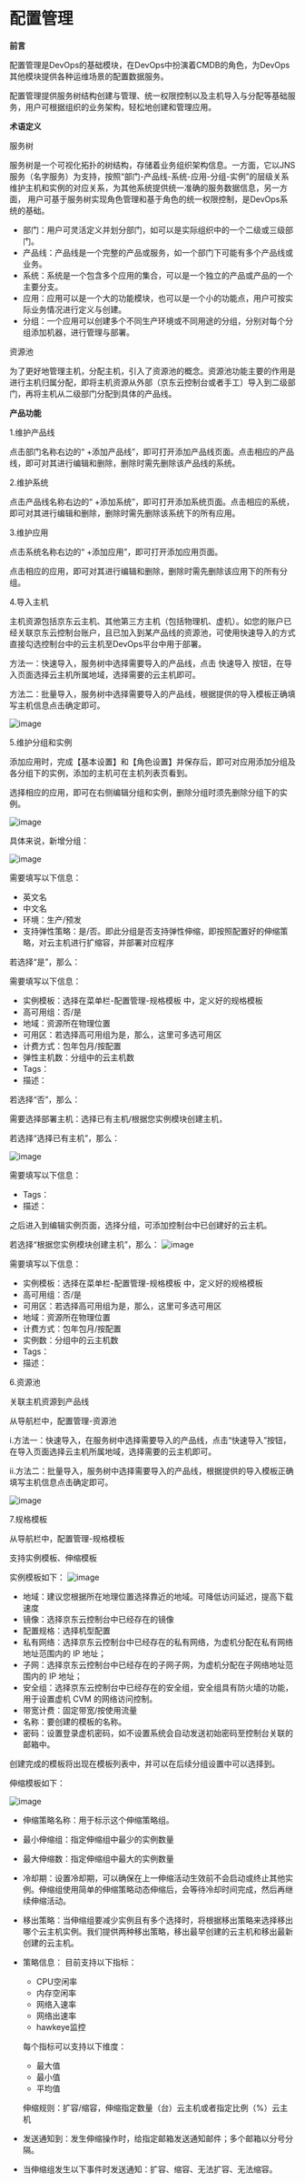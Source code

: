 # 配置管理

**前言**

配置管理是DevOps的基础模块，在DevOps中扮演着CMDB的角色，为DevOps其他模块提供各种运维场景的配置数据服务。

配置管理提供服务树结构创建与管理、统一权限控制以及主机导入与分配等基础服务，用户可根据组织的业务架构，轻松地创建和管理应用。

**术语定义**

服务树

服务树是一个可视化拓扑的树结构，存储着业务组织架构信息。一方面，它以JNS服务（名字服务）为支持，按照“部门-产品线-系统-应用-分组-实例”的层级关系维护主机和实例的对应关系，为其他系统提供统一准确的服务数据信息，另一方面， 用户可基于服务树实现角色管理和基于角色的统一权限控制，是DevOps系统的基础。

- 部门：用户可灵活定义并划分部门，如可以是实际组织中的一个二级或三级部门。
- 产品线：产品线是一个完整的产品或服务，如一个部门下可能有多个产品线或业务。
- 系统：系统是一个包含多个应用的集合，可以是一个独立的产品或产品的一个主要分支。
- 应用：应用可以是一个大的功能模块，也可以是一个小的功能点，用户可按实际业务情况进行定义与创建。
- 分组：一个应用可以创建多个不同生产环境或不同用途的分组，分别对每个分组添加机器，进行管理与部署。

资源池

为了更好地管理主机，分配主机，引入了资源池的概念。资源池功能主要的作用是进行主机归属分配，即将主机资源从外部（京东云控制台或者手工）导入到二级部门，再将主机从二级部门分配到具体的产品线。

**产品功能**

1.维护产品线

点击部门名称右边的“ +添加产品线”，即可打开添加产品线页面。点击相应的产品线，即可对其进行编辑和删除，删除时需先删除该产品线的系统。

2.维护系统

点击产品线名称右边的“ +添加系统”，即可打开添加系统页面。点击相应的系统，即可对其进行编辑和删除，删除时需先删除该系统下的所有应用。

3.维护应用

点击系统名称右边的“ +添加应用”，即可打开添加应用页面。

点击相应的应用，即可对其进行编辑和删除，删除时需先删除该应用下的所有分组。

4.导入主机

主机资源包括京东云主机、其他第三方主机（包括物理机、虚机）。如您的账户已经关联京东云控制台账户，且已加入到某产品线的资源池，可使用快速导入的方式直接勾选控制台中的云主机至DevOps平台中用于部署。

方法一：快速导入，服务树中选择需要导入的产品线，点击 快速导入 按钮，在导入页面选择云主机所属地域，选择需要的云主机即可。

方法二：批量导入，服务树中选择需要导入的产品线，根据提供的导入模板正确填写主机信息点击确定即可。

![image](https://github.com/jdcloudcom/cn/blob/DevOps/image/DevOps/Operation-Guide4.png)


5.维护分组和实例

添加应用时，完成【基本设置】和【角色设置】并保存后，即可对应用添加分组及各分组下的实例，添加的主机可在主机列表页看到。

选择相应的应用，即可在右侧编辑分组和实例，删除分组时须先删除分组下的实例。

![image](https://github.com/jdcloudcom/cn/blob/DevOps/image/DevOps/Operation-Guide5.png)

具体来说，新增分组： 

![image](https://github.com/jdcloudcom/cn/blob/DevOps/image/DevOps/Operation-Guide6.png)

需要填写以下信息：

- 英文名
- 中文名
- 环境：生产/预发
- 支持弹性策略：是/否。即此分组是否支持弹性伸缩，即按照配置好的伸缩策略，对云主机进行扩缩容，并部署对应程序

若选择“是”，那么：

需要填写以下信息：

- 实例模板：选择在菜单栏-配置管理-规格模板 中，定义好的规格模板
- 高可用组：否/是
- 地域：资源所在物理位置
- 可用区：若选择高可用组为是，那么，这里可多选可用区
- 计费方式：包年包月/按配置
- 弹性主机数：分组中的云主机数
- Tags：
- 描述：

若选择“否”，那么：

  需要选择部署主机：选择已有主机/根据您实例模块创建主机，
  
  若选择“选择已有主机”，那么：
  
 ![image](https://github.com/jdcloudcom/cn/blob/DevOps/image/DevOps/Operation-Guide7.png)
 
需要填写以下信息：

- Tags：
- 描述：

之后进入到编辑实例页面，选择分组，可添加控制台中已创建好的云主机。
    
若选择“根据您实例模块创建主机”，那么：
![image](https://github.com/jdcloudcom/cn/blob/DevOps/image/DevOps/Operation-Guide8.png)

需要填写以下信息：

- 实例模板：选择在菜单栏-配置管理-规格模板 中，定义好的规格模板
- 高可用组：否/是
- 可用区：若选择高可用组为是，那么，这里可多选可用区
- 地域：资源所在物理位置
- 计费方式：包年包月/按配置
- 实例数：分组中的云主机数
- Tags：
- 描述：


6.资源池

关联主机资源到产品线

从导航栏中，配置管理-资源池

i.方法一：快速导入，在服务树中选择需要导入的产品线，点击“快速导入”按钮，在导入页面选择云主机所属地域，选择需要的云主机即可。

ii.方法二：批量导入，服务树中选择需要导入的产品线，根据提供的导入模板正确填写主机信息点击确定即可。

![image](https://github.com/jdcloudcom/cn/blob/DevOps/image/DevOps/Operation-Guide9.png)


7.规格模板

从导航栏中，配置管理-规格模板

支持实例模板、伸缩模板

实例模板如下：
  ![image](https://github.com/jdcloudcom/cn/blob/DevOps/image/DevOps/Operation-Guide10.png)

- 地域：建议您根据所在地理位置选择靠近的地域。可降低访问延迟，提高下载速度
- 镜像：选择京东云控制台中已经存在的镜像
- 配置规格：选择机型配置
- 私有网络：选择京东云控制台中已经存在的私有网络，为虚机分配在私有网络地址范围内的 IP 地址；
- 子网：选择京东云控制台中已经存在的子网子网，为虚机分配在子网络地址范围内的 IP 地址；
- 安全组：选择京东云控制台中已经存在的安全组，安全组具有防火墙的功能，用于设置虚机 CVM 的网络访问控制。
- 带宽计费：固定带宽/按使用流量
- 名称：要创建的模板的名称。
- 密码：设置登录虚机密码，如不设置系统会自动发送初始密码至控制台关联的邮箱中。

创建完成的模板将出现在模板列表中，并可以在后续分组设置中可以选择到。


伸缩模板如下：

![image](https://github.com/jdcloudcom/cn/blob/DevOps/image/DevOps/Operation-Guide11.png)
 
- 伸缩策略名称：用于标示这个伸缩策略组。
- 最小伸缩组：指定伸缩组中最少的实例数量
- 最大伸缩数：指定伸缩组中最大的实例数量
- 冷却期：设置冷却期，可以确保在上一伸缩活动生效前不会启动或终止其他实例。伸缩组使用简单的伸缩策略动态伸缩后，会等待冷却时间完成，然后再继续伸缩活动。
- 移出策略：当伸缩组要减少实例且有多个选择时，将根据移出策略来选择移出哪个云主机实例。我们提供两种移出策略，移出最早创建的云主机和移出最新创建的云主机。
- 策略信息：
  目前支持以下指标：
  
  * CPU空闲率
  * 内存空闲率
  * 网络入速率
  * 网络出速率
  * hawkeye监控
  
  每个指标可以支持以下维度：
  
  * 最大值
  * 最小值
  * 平均值
  
  伸缩规则：扩容/缩容，伸缩指定数量（台）云主机或者指定比例（%）云主机

- 发送通知到：发生伸缩操作时，给指定邮箱发送通知邮件；多个邮箱以分号分隔。
- 当伸缩组发生以下事件时发送通知：扩容、缩容、无法扩容、无法缩容。
